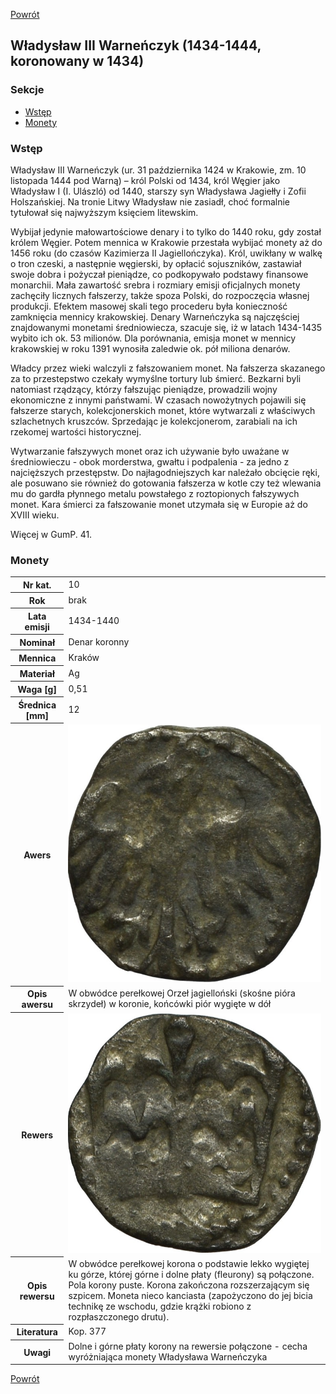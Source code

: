[Powrót](../)


## Władysław III Warneńczyk (1434-1444, koronowany w 1434)

### Sekcje
- [Wstęp](#m1)
- [Monety](#m2)


<a id='m1'></a>
### Wstęp

Władysław III Warneńczyk (ur. 31 października 1424 w Krakowie, zm. 10 listopada 1444 pod Warną) – król Polski od 1434, król Węgier jako Władysław I (I. Ulászló) od 1440, starszy syn Władysława Jagiełły i Zofii Holszańskiej. Na tronie Litwy Władysław nie zasiadł, choć formalnie tytułował się najwyższym księciem litewskim.

Wybijał jedynie małowartościowe denary i to tylko do 1440 roku, gdy został królem Węgier. Potem mennica w Krakowie przestała wybijać monety aż do 1456 roku (do czasów Kazimierza II Jagiellończyka). Król, uwikłany w walkę o tron czeski, a następnie węgierski, by opłacić sojuszników, zastawiał swoje dobra i pożyczał pieniądze, co podkopywało podstawy finansowe monarchii. Mała zawartość srebra i rozmiary emisji oficjalnych monety zachęciły licznych fałszerzy, także spoza Polski, do rozpoczęcia własnej produkcji. Efektem masowej skali tego procederu była konieczność zamknięcia mennicy krakowskiej. Denary Warneńczyka są najczęściej znajdowanymi monetami średniowiecza, szacuje się, iż w latach 1434-1435 wybito ich ok. 53 milionów. Dla porównania, emisja monet w mennicy krakowskiej w roku 1391 wynosiła zaledwie ok. pół miliona denarów.

Władcy przez wieki walczyli z fałszowaniem monet. Na fałszerza skazanego za to przestepstwo czekały wymyślne tortury lub śmierć. Bezkarni byli natomiast rządzący, którzy fałszując pieniądze, prowadzili wojny ekonomiczne z innymi państwami. W czasach nowożytnych pojawili się fałszerze starych, kolekcjonerskich monet, które wytwarzali z właściwych szlachetnych kruszców. Sprzedając je kolekcjonerom, zarabiali na ich rzekomej wartości historycznej.

Wytwarzanie fałszywych monet oraz ich używanie było uważane w średniowieczu - obok morderstwa, gwałtu i podpalenia - za jedno z najcięższych przestępstw. Do najłagodniejszych kar należało obcięcie ręki, ale posuwano sie również do gotowania fałszerza w kotle czy też wlewania mu do gardła płynnego metalu powstałego z roztopionych fałszywych monet. Kara śmierci za fałszowanie monet utzymała się w Europie aż do XVIII wieku.

Więcej w GumP. 41.


<a id='m2'></a>
### Monety

<table class="center">
  <tr>
    <th>Nr kat.</th>
    <td>10</td>
  </tr>
  <tr>
    <th>Rok</th>
    <td>brak</td>
  </tr>
  <tr>
    <th>Lata emisji</th>
    <td>1434-1440</td>
  </tr>
  <tr>
    <th>Nominał</th>
    <td>Denar koronny</td>
  </tr>
  <tr>
    <th>Mennica</th>
    <td>Kraków</td>
  </tr>
  <tr>
    <th>Materiał</th>
    <td>Ag</td>
  </tr>
  <tr>
    <th>Waga [g]</th>
    <td>0,51</td>
  </tr>
  <tr>
    <th>Średnica [mm]</th>
    <td>12</td>
  </tr>
  <tr>
    <th>Awers</th>
    <td><img src="images/0010 - 1434-1444 - denar - Wladyslaw III Warnenczyk - awers.jpg"/></td>
  </tr>
  <tr>
    <th>Opis awersu</th>
    <td>W obwódce perełkowej Orzeł jagielloński (skośne pióra skrzydeł) w koronie, końcówki piór wygięte w dół</td>
  </tr>
  <tr>
    <th>Rewers</th>
    <td><img src="images/0010 - 1434-1444 - denar - Wladyslaw III Warnenczyk - rewers.jpg"/></td>
  </tr>
  <tr>
    <th>Opis rewersu</th>
    <td>W obwódce perełkowej korona o podstawie lekko wygiętej ku górze, której górne i dolne płaty (fleurony) są połączone. Pola korony puste. Korona zakończona rozszerzającym się szpicem. Moneta nieco kanciasta (zapożyczono do jej bicia technikę ze wschodu, gdzie krążki robiono z rozpłaszczonego drutu).</td>
  </tr>
  <tr>
    <th>Literatura</th>
    <td>Kop. 377</td>
  </tr>
  <tr>
    <th>Uwagi</th>
    <td>Dolne i górne płaty korony na rewersie połączone - cecha wyróżniająca monety Władysława Warneńczyka</td>
  </tr>
</table>


[Powrót](../)
